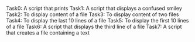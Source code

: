 Task0: A script that prints
Task1: A script that displays a confused smiley
Task2: To display content of a file
Task3: To display content of two files
Task4: To display the last 10 lines of a file
Task5: To display the first 10 lines of a file
Task6: A script that displays the third line of a file
Task7: A script that creates a  file containing a text
